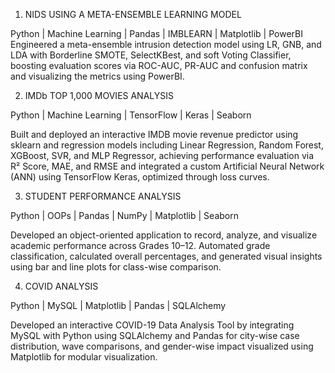 1.	NIDS USING A META-ENSEMBLE LEARNING MODEL


Python | Machine Learning | Pandas | IMBLEARN | Matplotlib | PowerBI
Engineered a meta-ensemble intrusion detection model using LR, GNB, and LDA with Borderline SMOTE, SelectKBest, and soft Voting Classifier, boosting evaluation scores via ROC-AUC, PR-AUC and confusion matrix and visualizing the metrics using PowerBI.


2.	IMDb TOP 1,000 MOVIES ANALYSIS

Python | Machine Learning | TensorFlow | Keras | Seaborn

Built and deployed an interactive IMDB movie revenue predictor using sklearn and regression models including Linear Regression, Random Forest, XGBoost, SVR, and MLP Regressor, achieving performance evaluation via R² Score, MAE, and RMSE and integrated a custom Artificial Neural Network (ANN) using TensorFlow Keras, optimized through loss curves. 


3.	STUDENT PERFORMANCE ANALYSIS

Python | OOPs | Pandas | NumPy | Matplotlib | Seaborn

Developed an object-oriented application to record, analyze, and visualize academic performance across Grades 10–12. Automated grade classification, calculated overall percentages, and generated visual insights using bar and line plots for class-wise comparison.


4.	COVID ANALYSIS

Python | MySQL | Matplotlib | Pandas | SQLAlchemy

Developed an interactive COVID-19 Data Analysis Tool by integrating MySQL with Python using SQLAlchemy and Pandas for city-wise case distribution, wave comparisons, and gender-wise impact visualized using Matplotlib for modular visualization.

